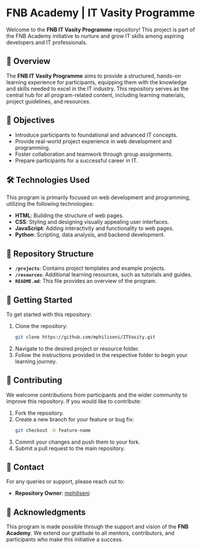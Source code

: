
# FNB Academy | IT Vasity Programme

Welcome to the **FNB IT Vasity Programme** repository! This project is part of the FNB Academy initiative to nurture and grow IT skills among aspiring developers and IT professionals.

## 📖 Overview

The **FNB IT Vasity Programme** aims to provide a structured, hands-on learning experience for participants, equipping them with the knowledge and skills needed to excel in the IT industry. This repository serves as the central hub for all program-related content, including learning materials, project guidelines, and resources.

## 🎯 Objectives

- Introduce participants to foundational and advanced IT concepts.
- Provide real-world project experience in web development and programming.
- Foster collaboration and teamwork through group assignments.
- Prepare participants for a successful career in IT.

## 🛠️ Technologies Used

This program is primarily focused on web development and programming, utilizing the following technologies:

- **HTML**: Building the structure of web pages.
- **CSS**: Styling and designing visually appealing user interfaces.
- **JavaScript**: Adding interactivity and functionality to web pages.
- **Python**: Scripting, data analysis, and backend development.

## 📂 Repository Structure

- **`/projects`**: Contains project templates and example projects.
- **`/resources`**: Additional learning resources, such as tutorials and guides.
- **`README.md`**: This file provides an overview of the program.

## 🚀 Getting Started

To get started with this repository:

1. Clone the repository:
   ```bash
   git clone https://github.com/mphiliseni/ITVasity.git
   ```
2. Navigate to the desired project or resource folder.
3. Follow the instructions provided in the respective folder to begin your learning journey.

## 🤝 Contributing

We welcome contributions from participants and the wider community to improve this repository. If you would like to contribute:

1. Fork the repository.
2. Create a new branch for your feature or bug fix:
   ```bash
   git checkout -b feature-name
   ```
3. Commit your changes and push them to your fork.
4. Submit a pull request to the main repository.

## 📧 Contact

For any queries or support, please reach out to:
- **Repository Owner**: [mphiliseni](https://github.com/mphiliseni)

## 🌟 Acknowledgments

This program is made possible through the support and vision of the **FNB Academy**. We extend our gratitude to all mentors, contributors, and participants who make this initiative a success.



